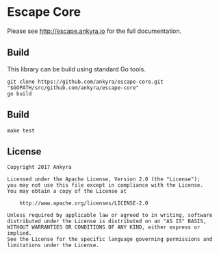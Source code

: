 # Escape Core

Please see http://escape.ankyra.io for the full documentation.

## Build

This library can be build using standard Go tools. 

```
git clone https://github.com/ankyra/escape-core.git "$GOPATH/src/github.com/ankyra/escape-core"
go build
```

## Build

```
make test
```

## License

```
Copyright 2017 Ankyra

Licensed under the Apache License, Version 2.0 (the "License");
you may not use this file except in compliance with the License.
You may obtain a copy of the License at

    http://www.apache.org/licenses/LICENSE-2.0

Unless required by applicable law or agreed to in writing, software
distributed under the License is distributed on an "AS IS" BASIS,
WITHOUT WARRANTIES OR CONDITIONS OF ANY KIND, either express or implied.
See the License for the specific language governing permissions and
limitations under the License.
```
